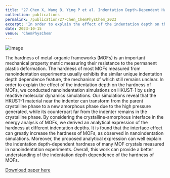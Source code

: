 ```yaml
---
title: "27.Chen X, Wang B, Ying P et al. Indentation Depth-Dependent Hardness of Metal-Organic Framework Crystals: The Effect of Local Amorphization Induced by Indentation[J]. ChemPhysChem, 2023, e202300647."
collection: publications
permalink: /publication/27-Chen_ChemPhysChem_2023
excerpt: 'In order to explain the effect of the indentation depth on the hardness of MOFs, we conducted nanoindentation simulations on HKUST-1 by using reactive molecular dynamics simulations. Our simulations reveal that the HKUST-1 material near the indenter can transform from the parent crystalline phase to a new amorphous phase due to the high pressure generated, while its counterpart far from the indenter remains in the crystalline phase.'
date: 2023-10-15
venue: 'ChemPhysChem'
---
```

![image](https://github.com/hityingph/hityingph.github.io/assets/54773018/1e4ee9c3-b3e8-474f-84f8-fa29b1f69bd1)

The hardness of metal-organic frameworks (MOFs) is an important mechanical property metric measuring their resistance to the permanent plastic deformation. The hardness of most MOFs measured from nanoindentation experiments usually exhibits the similar unique indentation depth dependence feature, the mechanism of which still remains unclear. In order to explain the effect of the indentation depth on the hardness of MOFs, we conducted nanoindentation simulations on HKUST-1 by using reactive molecular dynamics simulations. Our simulations reveal that the HKUST-1 material near the indenter can transform from the parent crystalline phase to a new amorphous phase due to the high pressure generated, while its counterpart far from the indenter remains in the crystalline phase. By considering the crystalline-amorphous interface in the energy analysis of MOFs, we derived an analytical expression of the hardness at different indentation depths. It is found that the interface effect can greatly increase the hardness of MOFs, as observed in nanoindentation simulations. Moreover, the proposed analytical expression can well explain the indentation depth-dependent hardness of many MOF crystals measured in nanoindentation experiments. Overall, this work can provide a better understanding of the indentation depth dependence of the hardness of MOFs.

[Download paper here](http://hityingph.github.io/files/27-Chen_ChemPhysChem_2023.pdf)
